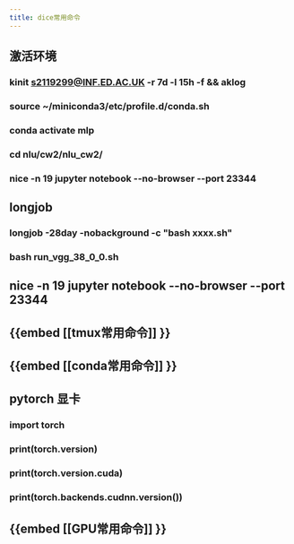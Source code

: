 ```yaml
---
title: dice常用命令
---
```


## 激活环境
### kinit s2119299@INF.ED.AC.UK -r 7d -l 15h -f && aklog
### source ~/miniconda3/etc/profile.d/conda.sh
### conda activate mlp
### cd nlu/cw2/nlu_cw2/
### nice -n 19 jupyter notebook --no-browser --port 23344
## longjob
### longjob -28day -nobackground -c "bash xxxx.sh"
### bash run_vgg_38_0_0.sh
## nice -n 19 jupyter notebook --no-browser --port 23344
## {{embed [[tmux常用命令]] }}
## {{embed [[conda常用命令]] }}
## pytorch 显卡
### import torch
### print(torch.__version__)
### print(torch.version.cuda)
### print(torch.backends.cudnn.version())
## {{embed [[GPU常用命令]] }}
##
